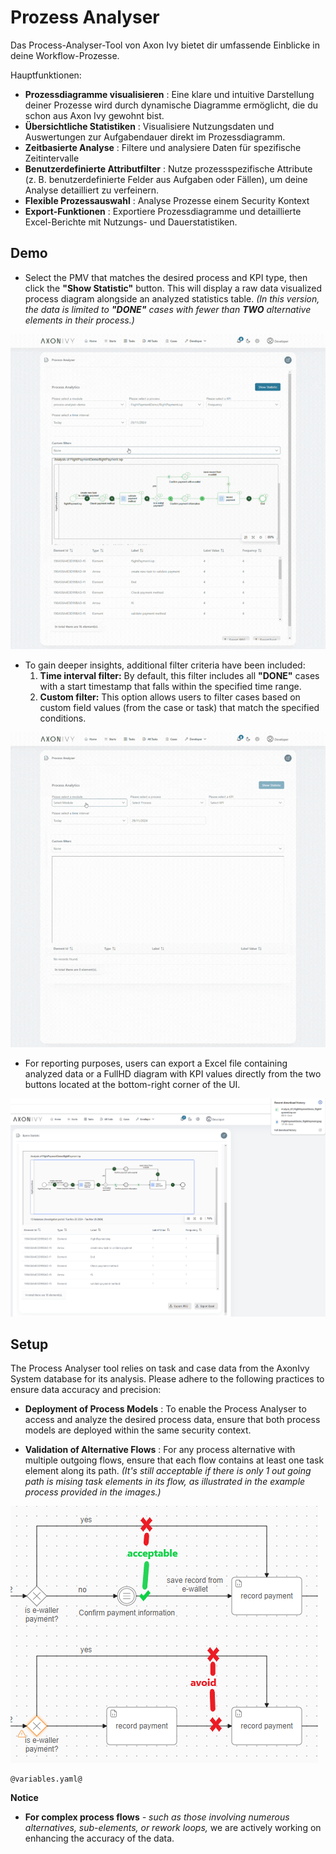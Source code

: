 # Prozess Analyser
Das Process-Analyser-Tool von Axon Ivy bietet dir umfassende Einblicke in deine Workflow-Prozesse.

Hauptfunktionen:

- **Prozessdiagramme visualisieren**
: Eine klare und intuitive Darstellung deiner Prozesse wird durch dynamische Diagramme ermöglicht, die du schon aus Axon Ivy gewohnt bist.
- **Übersichtliche Statistiken**
: Visualisiere Nutzungsdaten und Auswertungen zur Aufgabendauer direkt im Prozessdiagramm.
- **Zeitbasierte Analyse**
: Filtere und analysiere Daten für spezifische Zeitintervalle
- **Benutzerdefinierte Attributfilter**
: Nutze prozessspezifische Attribute (z. B. benutzerdefinierte Felder aus Aufgaben oder Fällen), um deine Analyse detailliert zu verfeinern.
- **Flexible Prozessauswahl**
: Analyse Prozesse einem Security Kontext 
- **Export-Funktionen**
: Exportiere Prozessdiagramme und detaillierte Excel-Berichte mit Nutzungs- und Dauerstatistiken.

## Demo

- Select the PMV that matches the desired process and KPI type, then click the **"Show Statistic"** button. This will display a raw data visualized process diagram alongside an analyzed statistics table. *(In this version, the data is limited to **"DONE"** cases with fewer than **TWO** alternative elements in their process.)*

![show statistic demo](images/show-statistic.gif)

- To gain deeper insights, additional filter criteria have been included: 
  1) **Time interval filter:** By default, this filter includes all **"DONE"** cases with a start timestamp that falls within the specified time range.
  2) **Custom filter:** This option allows users to filter cases based on custom field values (from the case or task) that match the specified conditions.

![filter data demo](images/filter-data.gif)

- For reporting purposes, users can export a Excel file containing analyzed data or a FullHD diagram with KPI values directly from the two buttons located at the bottom-right corner of the UI.

![downoad and export demo](images/download-and-export.png)

## Setup
The Process Analyser tool relies on task and case data from the AxonIvy System database for its analysis. Please adhere to the following practices to ensure data accuracy and precision:

- **Deployment of Process Models**
: To enable the Process Analyser to access and analyze the desired process data, ensure that both process models are deployed within the same security context.

- **Validation of Alternative Flows**
: For any process alternative with multiple outgoing flows, ensure that each flow contains at least one task element along its path. *(It's still acceptable if there is only 1 out going path is mising task elements in its flow, as illustrated in the example process provided in the images.)*

![setup guideline](images/setup-guideline.png)

```
@variables.yaml@
```

**Notice**
- **For complex process flows** *- such as those involving numerous alternatives, sub-elements, or rework loops,* we are actively working on enhancing the accuracy of the data.